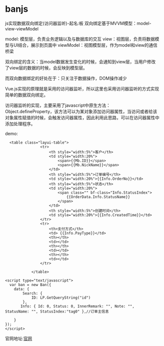 # banjs
js实现数据双向绑定(访问器监听)-起名:板
双向绑定基于MVVM模型：model-view-viewModel

model: 模型层，负责业务逻辑以及与数据库的交互
view：视图层，负责将数据模型与UI结合，展示到页面中
viewModel：视图模型层，作为model和view的通信桥梁

双向绑定的含义：当model数据发生变化的时候，会通知到view层，当用户修改了view层的数据的时候，会反映到模型层。

而双向数据绑定的好处在于：只关注于数据操作，DOM操作减少

Vue.js实现的原理就是采用的访问器监听，所以这里也采用访问器监听的方式实现简单的数据双向绑定。

访问器监听的实现，主要采用了javascript中原生方法：Object.defineProperty，该方法可以为某对象添加访问器属性，当访问或者给该对象属性赋值的时候，会触发访问器属性，因此利用此思路，可以在访问器属性中添加处理程序。

demo:

      <table class="layui-table">
                    <tr>
                        <th style="width:5%">客户</th>
                        <td style="width:20%">
                            <span>{{Mb.ID}}</span>
                            <span>{{Mb.NickName}}</span> 
                        </td>
                        <th style="width:5%">订单编号</th>
                        <td style="width:20%">{{Info.OrderNo}}</td>
                        <th style="width:5%">状态</th>
                        <td style="width:20%"> 
                            <span class="" bf-class="Info.StatusIndex">
                                {{OrderData.Info.StatusName}}
                            </span>
                        </td>
                        <th style="width:5%">创建时间</th>
                        <td style="width:20%">{{Info.CreatedTime}}</td>
                    </tr>
                    <tr>
                        <th>支付方式</th>
                        <td> {{Info.PayType}}</td>
                        <th></th>
                        <td></td>
                        <th></th>
                        <td></td>
                        <th></th>
                        <td></td>
                    </tr>
                 
                </table>

    <script type="text/javascript">
      var ban = new Ban({
        data: {
            Search: {
                ID: LP.GetQueryString("id")
            },
           Info: { Id: 0, Status: 0, InnerRemark: "", Note: "", StatusName: "", StatusIndex:"tag0" },//订单主信息
         
        }
    });
    </script>
    
    
   
 官网地址:[官网](http://w0.wiki/Tools/vn/Ban.html)
